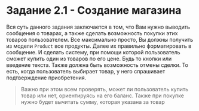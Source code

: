 # Задание 2.1 - Создание магазина

Вся суть данного задания заключается в том, что Вам нужно выводить сообщения о товарах, а также сделать
возможность покупки этих товаров пользователем. Все максимально просто, Вы должны получить из модели `Product` все продукты.
Далее их правильно форматировать в сообщение. И сделать систему, при помощи которой пользователь сможет купить один
из товаров по его цене. Будь то кнопки или введение текста. Также должна быть возможность отмены сделки.
То есть, когда пользователь выбирает товар, у него спрашивает подтверждение приобретения.

> Важно при этом всем проверять, может ли пользователь купить товар или нет, ориентируясь на его баланс.
Также при покупке нужно будет вычитать сумму, которая указана за товар